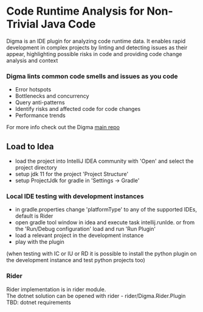 # Code Runtime Analysis for Non-Trivial Java  Code

<!-- https://docs.github.com/en/get-started/writing-on-github/getting-started-with-writing-and-formatting-on-github/basic-writing-and-formatting-syntax -->
<!-- Plugin description -->

Digma is an IDE plugin for analyzing code runtime data.
It enables rapid development in complex
projects by linting and detecting issues as their appear, highlighting possible risks in code and providing code change analysis and context

### Digma lints common code smells and issues as you code

- Error hotspots
- Bottlenecks and concurrency
- Query anti-patterns
- Identify risks and affected code for code changes
- Performance trends

For more info check out the Digma [main repo](https://github.com/digma-ai/digma)

<!-- Plugin description end -->


## Load to Idea

- load the project into IntelliJ IDEA community with 'Open' and select the project directory</br>
- setup jdk 11 for the project 'Project Structure'</br>
- setup ProjectJdk for gradle in 'Settings -> Gradle'</br>


### Local IDE testing with development instances

- in gradle.properties change 'platformType' to any of the supported IDEs, default is Rider</br>
- open gradle tool window in idea and execute task intellij.runIde. or from the 'Run/Debug configuration' load and run 'Run Plugin'</br>
- load a relevant project in the development instance</br>
- play with the plugin</br>

(when testing with IC or IU or RD it is possible to install the python plugin on the development instance 
and test python projects too)


### Rider

Rider implementation is in rider module. </br>
The dotnet solution can be opened with rider - rider/Digma.Rider.Plugin</br>
TBD: dotnet requirements


